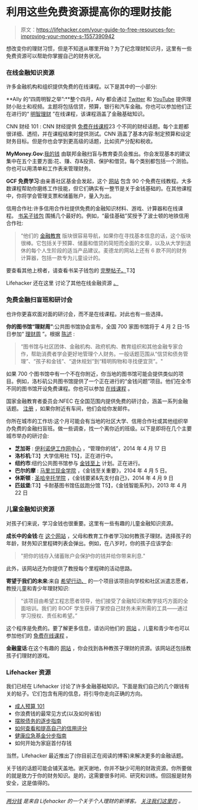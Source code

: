 # 利用这些免费资源提高你的理财技能

> 原文：<https://lifehacker.com/your-guide-to-free-resources-for-improving-your-money-s-1557390942>

想改变你的理财习惯，但是不知道从哪里开始？为了纪念理财知识月，这里有一些免费资源可以帮助你掌握自己的财务状况。



### 在线金融知识资源

许多金融机构和组织提供免费的在线课程。以下是其中的一小部分:

**Ally 的“四周明智之举”:**整个四月，Ally 都会通过 [Twitter](https://twitter.com/Ally) 和 [YouTube](https://www.youtube.com/user/ally) 提供理财小贴士和视频。主题将包括信贷，预算，银行和汽车金融。你也可以参加他们正在进行的“ [明智理财](http://www.allywalletwise.com/) ”在线课程，该课程涵盖了金融基础知识。

CNN 财经 101 : CNN 财经提供 [免费在线课程](http://money.cnn.com/magazines/moneymag/money101/)23 个不同的财经话题。每个主题都很详细、透彻，并在课程结束时提供测试。CNN 涵盖了基本内容:制定预算和设定财务目标。但是你也会学到更高级的话题，比如资产分配和税收。

**MyMoney.Gov**:[我的钱](http://www.mymoney.gov/Pages/default.aspx) 由联邦金融扫盲与教育委员会推出。你会发现基本的建议集中在五个主要方面:花、赚、存&投资、保护和借贷。每个类别都包括一个测验。你也可以用清单和工作表来管理财务。

**GCF 免费学习**:由亲善社区基金会发起，这个 [网站](http://www.gcflearnfree.org/moneybasics) 包含 90 个免费在线教程。大多数课程帮助你磨练工作技能，但它们确实有一整节是关于金钱基础的。在其他课程中，你将学会管理支票和储蓄账户，量入为出。

信用合作社:许多信用合作社提供免费的金融知识材料、游戏、计算器和在线课程。 [书呆子钱包](http://www.nerdwallet.com/blog/nerdwallets-picks/spotlight-credit-unions-online-financial-literacy-programs/) 围捕几个最好的。例如，“最佳基础”奖授予了波士顿的地铁信用合作社:

> “他们的 [金融教育](http://www.metrocu.org/home/home/financial_education) 版块很容易导航，如果你在寻找基本信息的话，这个版块很棒。它包括关于预算、储蓄和借贷的简短而全面的文章，以及从大学到退休的每个人生阶段的适当产品建议。麦德龙的网站上还有 6 款不同的财务计算器，包括一款专为儿童设计的。

要查看其他上榜者，请查看书呆子钱包的 [完整帖子。](http://www.nerdwallet.com/blog/nerdwallets-picks/spotlight-credit-unions-online-financial-literacy-programs/)T3】

Lifehacker 还在这里 讨论了其他在线金融资源 [。](http://lifehacker.com/how-can-i-get-help-with-my-finances-1426785493/all)

### 免费金融扫盲班和研讨会

也许你更喜欢面对面的研讨会，而不是在线课程。对此也有一些选择。

**你的图书馆“理财周”**:公共图书馆协会宣布，全国 700 家图书馆将于 4 月 2 日-15 日参加“ [理财周](http://www.ala.org/offices/money-smart-week) ”。根据 [陈述](http://www.ala.org/news/press-releases/2014/03/libraries-provide-financial-literacy-programming-during-money-smart-week-your) :

> “图书馆与社区团体、金融机构、政府机构、教育组织和其他金融专家合作，帮助消费者学会更好地管理个人财务。一般话题范围从“信贷和债务管理”、“孩子和金钱”、“退休规划”到“精明购物和寻找便宜货”。"

如果 700 个图书馆中有一个不在你附近，你当地的图书馆可能会提供类似的项目。例如，洛杉矶公共图书馆提供了一个正在进行的“金钱问题”项目。他们在全市不同的图书馆开设免费课程。你也可以参加 [在线课程](http://losangelesca.universalclass.com/barcode-login.htm?enter+code) 。

国家金融教育者委员会:NFEC 在全国范围内提供免费的研讨会，涵盖一系列金融话题。 [注册](http://www.financialeducatorscouncil.org/financial-education-workshops/) ，如果你附近有车间，他们会给你发邮件。

你所在城市的工作坊:这个月可能会有当地的社区大学、信用合作社或其他组织举办免费的金融扫盲班。做一些调查，找一个离你近的班级。以下是即将在几个主要城市举办的研讨会:

*   **芝加哥** : [伊利诺伊工作网中心](https://www.worknetncc.com/index.php?do=newsdetail&news_id=110) ，“管理你的钱”，2014 年 4 月 17 日
*   **洛杉机**:T3】大学信用社 T5】，正在进行中。
*   **纽约市**:纽约公共图书馆参与 [金钱至上](http://www.nypl.org/help/getting-oriented/moneymatters-programs) 计划。正在进行。
*   **巴尔的摩** : [马里兰现金学院](http://www.mdcashacademy.com/) ，《金钱至关重要》，2104 年 4 月 5 日。
*   **休斯顿** : [圣哈辛托学院](http://www.yourhoustonnews.com/pasadena/news/san-jacinto-college-hosting-financial-workshop/article_3edc75f1-ccac-5140-8dd7-0c95fa66dfc6.html) ，《金钱要紧&先支付自己》，2014 年 4 月 9 日
*   **匹兹堡**:T3】卡耐基图书馆伍兹跑分馆 T5】，《金钱智能系列》，2013 年 4 月 22 日

### 儿童金融知识资源

对孩子们来说，学习金钱也很重要。这里有一些有趣的儿童金融知识资源。

**成长中的金钱**:在 [这个网站](http://www.moneyasyougrow.org/#) ，父母和教育工作者学习如何教孩子理财。选择孩子的年龄，财务知识里程碑列表会弹出。例如，在八岁时，你的孩子应该学会:

> "把你的钱存入储蓄账户会保护你的钱并给你带来利息."

此外，该网站还为你提供了教授每个里程碑的活动思路。

**寄望于我们的未来**:来自 [希望行动、](http://www.operationhope.org/banking-on-our-future) 的一个项目该项目向学校和社区派遣志愿者，教授儿童和青少年理财知识:

> “该项目由希望工程志愿者领导，他们接受了金融知识和教学技巧方面的全面培训。我们的 BOOF 学生获得了掌控自己财务未来所需的工具——通过学习授权、责任和希望。”

这个程序是免费的。要了解更多信息，请访问他们的 [网站](http://bankingonourfuture.org/) 。儿童和青少年也可以参加他们的 [免费在线课程](http://www.operationhope.org/youth-and-financial-education) 。

**金融童话**:在这个有趣的 [网站](http://www.financialfairytale.com/#!resources/c22bc) ，你会找到各种教孩子理财的资源。该网站还包括教孩子们理财的游戏。

### Lifehacker 资源

我们已经在 Lifehacker 讨论了许多金融基础知识。下面是我们自己的几个跟钱有关的帖子。它们包含有用的信息，将引导你走向正确的方向。

*   [成人预算 101](http://lifehacker.com/adult-budgeting-101-how-to-create-your-first-budget-in-1440446091/all)
*   你浪费钱的最常见方式(以及如何省钱)
*   [摆脱债务的逐步指南](http://lifehacker.com/a-step-by-step-guide-to-getting-out-of-debt-1475515477/all)
*   [如何查看和提高自己的信用评分](https://lifehacker.com/how-to-check-and-improve-your-credit-score-5819132)
*   [健康应急基金分步指南](https://lifehacker.com/step-by-step-guide-to-a-healthy-emergency-fund-5165080)
*   如何开始为家庭首付存钱

当然，Lifehacker 最近推出了(你目前正在阅读的博客)来解决更多的金融话题。

关于钱的话题可能会铺天盖地。谢天谢地，你并不缺少可用的财政资源。你所要做的就是致力于你的财务知识。是的，这需要很多时间、研究和训练。但回报是财务安全，这是值得的。

* * *

[*两分钱*](http://twocents.lifehacker.com/) *是来自 Lifehacker 的一个关于个人理财的新博客。* [*关注我们这里的*](https://twitter.com/TwoCentsLH) *。*